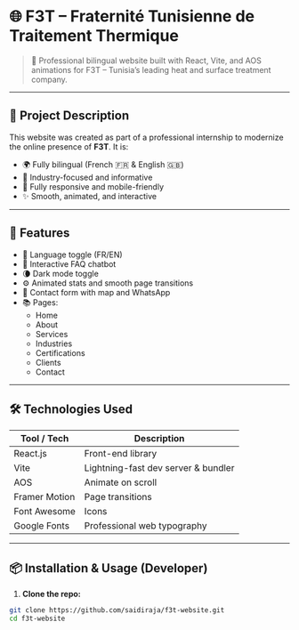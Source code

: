 # 🌐 F3T – Fraternité Tunisienne de Traitement Thermique

> 🚀 Professional bilingual website built with React, Vite, and AOS animations for F3T – Tunisia’s leading heat and surface treatment company.

---

## 📌 Project Description

This website was created as part of a professional internship to modernize the online presence of **F3T**. It is:

- 🌍 Fully bilingual (French 🇫🇷 & English 🇬🇧)
- 💼 Industry-focused and informative
- 📱 Fully responsive and mobile-friendly
- ✨ Smooth, animated, and interactive

---

## 🎨 Features

- 🔁 Language toggle (FR/EN)
- 💬 Interactive FAQ chatbot
- 🌘 Dark mode toggle
- ⚙️ Animated stats and smooth page transitions
- 📌 Contact form with map and WhatsApp
- 📚 Pages:
  - Home
  - About
  - Services
  - Industries
  - Certifications
  - Clients
  - Contact

---

## 🛠️ Technologies Used

| Tool / Tech               | Description                          |
|--------------------------|--------------------------------------|
| React.js                 | Front-end library                    |
| Vite                    | Lightning-fast dev server & bundler |
| AOS                     | Animate on scroll                    |
| Framer Motion           | Page transitions                     |
| Font Awesome            | Icons                                |
| Google Fonts            | Professional web typography          |

---

## 📦 Installation & Usage (Developer)

1. **Clone the repo:**

```bash
git clone https://github.com/saidiraja/f3t-website.git
cd f3t-website
